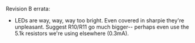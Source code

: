 Revision B errata:

* LEDs are way, way, way too bright.  Even covered in sharpie they're unpleasant.  Suggest R10/R11 go much bigger-- perhaps even use the 5.1k resistors we're using elsewhere (0.3mA).
